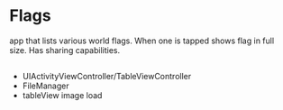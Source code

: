 # Flags
app that lists various world flags. When one is tapped shows flag in full size. Has sharing capabilities.

## 
- UIActivityViewController/TableViewController
- FileManager
- tableView image load
